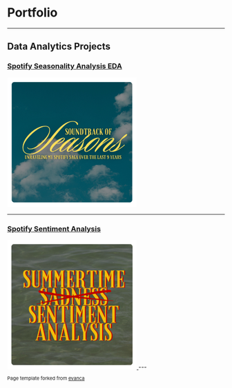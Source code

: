 # Portfolio

---

## Data Analytics Projects 

### [Spotify Seasonality Analysis EDA](/seasons_eda.md)

<a href="/seasons_eda.md">
  <img src="images/spotify_project/spotify_eda_thumbnail.png?raw=true" width="300" alt="Spotify Seasonality Analysis EDA"/>
</a>

---
### [Spotify Sentiment Analysis](/sentiment_analysis.md)

<a href="/sentiment_analysis.md">
  <img src="images/spotify_project/spotify_sentiment_thumbnail.png?raw=true" width="300"/>
</a>
---
<p style="font-size:11px">Page template forked from <a href="https://github.com/evanca/quick-portfolio">evanca</a></p>
<!-- Remove above link if you don't want to attibute -->

